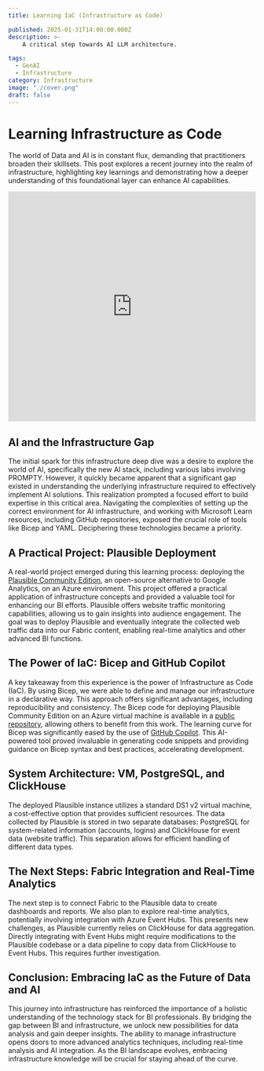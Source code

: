 ```yaml
---
title: Learning IaC (Infrastructure as Code)

published: 2025-01-31T14:00:00.000Z
description: >-
    A critical step towards AI LLM architecture.

tags:
  - GenAI
  - Infrastructure
category: Infrastructure
image: "./cover.png"
draft: false
---
```


# Learning Infrastructure as Code

The world of Data and AI is in constant flux, demanding that practitioners broaden their skillsets. This post explores a recent journey into the realm of infrastructure, highlighting key learnings and demonstrating how a deeper understanding of this foundational layer can enhance AI capabilities.

<iframe width="100%" height="468" src="https://www.youtube.com/embed/WiO9lAxiu20" title="Learning IaC - Infrastructure as Code with Bicep" frameborder="0" allow="accelerometer; autoplay; clipboard-write; encrypted-media; gyroscope; picture-in-picture; web-share" referrerpolicy="strict-origin-when-cross-origin" allowfullscreen></iframe>

## AI and the Infrastructure Gap

The initial spark for this infrastructure deep dive was a desire to explore the world of AI, specifically the new AI stack, including various labs involving PROMPTY.  However, it quickly became apparent that a significant gap existed in understanding the underlying infrastructure required to effectively implement AI solutions. This realization prompted a focused effort to build expertise in this critical area.  Navigating the complexities of setting up the correct environment for AI infrastructure, and working with Microsoft Learn resources, including GitHub repositories, exposed the crucial role of tools like Bicep and YAML. Deciphering these technologies became a priority.

## A Practical Project: Plausible Deployment

A real-world project emerged during this learning process: deploying the [Plausible Community Edition](https://plausible.io/blog/community-edition), an open-source alternative to Google Analytics, on an Azure environment. This project offered a practical application of infrastructure concepts and provided a valuable tool for enhancing our BI efforts. Plausible offers website traffic monitoring capabilities, allowing us to gain insights into audience engagement. The goal was to deploy Plausible and eventually integrate the collected web traffic data into our Fabric content, enabling real-time analytics and other advanced BI functions.

## The Power of IaC: Bicep and GitHub Copilot

A key takeaway from this experience is the power of Infrastructure as Code (IaC).  By using Bicep, we were able to define and manage our infrastructure in a declarative way. This approach offers significant advantages, including reproducibility and consistency. The Bicep code for deploying Plausible Community Edition on an Azure virtual machine is available in a [public repository](https://github.com/yidaveding/plausible-selfhost), allowing others to benefit from this work. The learning curve for Bicep was significantly eased by the use of [GitHub Copilot](https://github.com/features/copilot). This AI-powered tool proved invaluable in generating code snippets and providing guidance on Bicep syntax and best practices, accelerating development.

## System Architecture: VM, PostgreSQL, and ClickHouse

The deployed Plausible instance utilizes a standard DS1 v2 virtual machine, a cost-effective option that provides sufficient resources. The data collected by Plausible is stored in two separate databases: PostgreSQL for system-related information (accounts, logins) and ClickHouse for event data (website traffic). This separation allows for efficient handling of different data types.

## The Next Steps: Fabric Integration and Real-Time Analytics

The next step is to connect Fabric to the Plausible data to create dashboards and reports. We also plan to explore real-time analytics, potentially involving integration with Azure Event Hubs. This presents new challenges, as Plausible currently relies on ClickHouse for data aggregation. Directly integrating with Event Hubs might require modifications to the Plausible codebase or a data pipeline to copy data from ClickHouse to Event Hubs. This requires further investigation.

## Conclusion: Embracing IaC as the Future of Data and AI

This journey into infrastructure has reinforced the importance of a holistic understanding of the technology stack for BI professionals. By bridging the gap between BI and infrastructure, we unlock new possibilities for data analysis and gain deeper insights. The ability to manage infrastructure opens doors to more advanced analytics techniques, including real-time analysis and AI integration. As the BI landscape evolves, embracing infrastructure knowledge will be crucial for staying ahead of the curve.